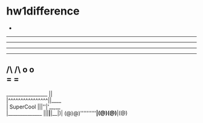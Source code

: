 # hw1difference
  *   
  ***  
 ***** 
*******
  ***  
  

   
 /\ /\ 
  o o    
 =   =   
  ---    



_________________ ||           
|^^^^^^^^^^^^^^^^\||____      
|   SuperCool    |||''|'\__,__     
|______________  |||__|__|__|)| 
(@)@)''''''''''**|(@)(@)**|(@)
